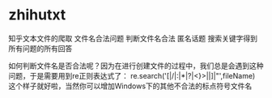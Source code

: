 # zhihutxt
知乎文本文件的爬取 文件名合法问题 判断文件名合法 匿名话题 搜索关键字得到所有问题的所有回答

如何判断文件名是否合法呢？因为在进行创建文件的过程中，我们总是会遇到这种问题，于是需要用到re正则表达式了：
re.search('[|\/|:|*|?|<}>|\|]|"',fileName)
这个样子就好啦，当然你可以增加Windows下的其他不合法的标点符号文件名
